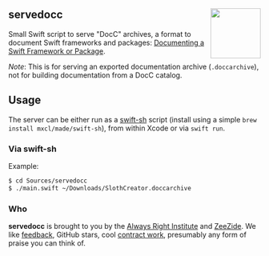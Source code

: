 <h2>servedocc
  <img src="http://zeezide.com/img/docz/ServeDocZ100.png"
           align="right" width="100" height="100" />
</h2>

Small Swift script to serve "DocC" archives, a format to document Swift frameworks
and packages:
[Documenting a Swift Framework or Package](https://developer.apple.com/documentation/Xcode/documenting-a-swift-framework-or-package).

*Note*: This is for serving an exported documentation archive (`.doccarchive`),
not for building documentation from a DocC catalog.

## Usage

The server can be either run as a
[swift-sh](https://github.com/mxcl/swift-sh) script
(install using a simple `brew install mxcl/made/swift-sh`),
from within Xcode or via `swift run`.

### Via swift-sh

Example:
```bash
$ cd Sources/servedocc
$ ./main.swift ~/Downloads/SlothCreator.doccarchive
```


### Who

**servedocc** is brought to you by
the
[Always Right Institute](http://www.alwaysrightinstitute.com)
and
[ZeeZide](http://zeezide.de).
We like 
[feedback](https://twitter.com/ar_institute), 
GitHub stars, 
cool [contract work](http://zeezide.com/en/services/services.html),
presumably any form of praise you can think of.
